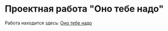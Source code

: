 # Проектная работа "Оно тебе надо"

Работа находится здесь:
  [Оно тебе надо](https://github.com/aleoreh/ono-tebe-nado)
